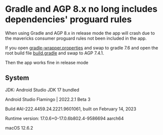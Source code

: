 # Gradle and AGP 8.x no long includes dependencies' proguard rules

When using Gradle and AGP 8.x in release mode the app will crash due to the mavericks
consumer proguard rules not been included in the app.

If you open [gradle-wrapper.properties](./gradle/wrapper/gradle-wrapper.properties) and swap to gradle 7.6 and
open the root build file [build.gradle](./build.gradle) and swap to AGP 7.4.1.

Then the app works fine in release mode


## System
JDK: Android Studio JDK 17 bundled

Android Studio Flamingo | 2022.2.1 Beta 3

Build #AI-222.4459.24.2221.9601061, built on February 14, 2023

Runtime version: 17.0.6+0-17.0.6b802.4-9586694 aarch64

macOS 12.6.2

